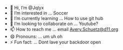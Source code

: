 - 👋 Hi, I’m @Jqlyx
- 👀 I’m interested in ... Soccer
- 🌱 I’m currently learning ... How to use git hub
- 💞️ I’m looking to collaborate on ... Youtube?
- 📫 How to reach me ... email Avery.Schuetz@d11.org
- 😄 Pronouns: ... um uh oh
- ⚡ Fun fact: ... Dont lave your backdoor open

<!---
Jqlyx/Jqlyx is a ✨ special ✨ repository because its `README.md` (this file) appears on your GitHub profile.
You can click the Preview link to take a look at your changes.
--->
